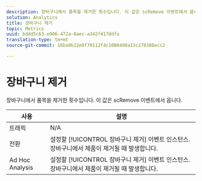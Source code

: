 ```yaml
---
description: 장바구니에서 품목을 제거한 횟수입니다. 이 값은 scRemove 이벤트에서 옵니다.
solution: Analytics
title: 장바구니 제거
topic: Metrics
uuid: bddd5c63-e906-472a-8aec-a342f417ddfa
translation-type: tm+mt
source-git-commit: 16ba0b12e0f70112f4c10804d0a13c278388ecc2

---
```



# 장바구니 제거

장바구니에서 품목을 제거한 횟수입니다. 이 값은 scRemove 이벤트에서 옵니다.

| 사용 | 설명 |
|---|---|
| 트래픽 | N/A |
| 전환 | 설정할 [!UICONTROL 장바구니 제거] 이벤트 인스턴스. 장바구니에서 제품이 제거될 때 발생합니다. |
| Ad Hoc Analysis | 설정할 [!UICONTROL 장바구니 제거] 이벤트 인스턴스. 장바구니에서 제품이 제거될 때 발생합니다. |

